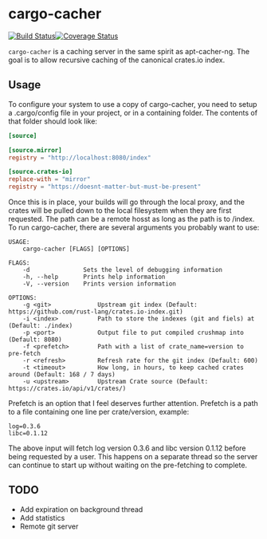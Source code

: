# cargo-cacher

[![Build Status](https://travis-ci.org/ChrisMacNaughton/cargo-cacher.svg?branch=master)](https://travis-ci.org/ChrisMacNaughton/cargo-cacher)[![Coverage Status](https://coveralls.io/repos/github/ChrisMacNaughton/cargo-cacher/badge.svg?branch=master)](https://coveralls.io/github/ChrisMacNaughton/cargo-cacher?branch=master)

`cargo-cacher` is a caching server in the same spirit as apt-cacher-ng. The goal is to allow recursive caching of the canonical crates.io index.

## Usage

To configure your system to use a copy of cargo-cacher, you need to setup a .cargo/config file in your project, or in a containing folder. The contents of that folder should look like:

```toml
[source]

[source.mirror]
registry = "http://localhost:8080/index"

[source.crates-io]
replace-with = "mirror"
registry = "https://doesnt-matter-but-must-be-present"
```

Once this is in place, your builds will go through the local proxy, and the crates will be pulled down to the local filesystem when they are first requested. The path can be a remote hosst as long as the path is to /index. To run cargo-cacher, there are several arguments you probably want to use:

```
USAGE:
    cargo-cacher [FLAGS] [OPTIONS]

FLAGS:
    -d               Sets the level of debugging information
    -h, --help       Prints help information
    -V, --version    Prints version information

OPTIONS:
    -g <git>             Upstream git index (Default: https://github.com/rust-lang/crates.io-index.git)
    -i <index>           Path to store the indexes (git and fiels) at (Default: ./index)
    -p <port>            Output file to put compiled crushmap into (Default: 8080)
    -f <prefetch>        Path with a list of crate_name=version to pre-fetch
    -r <refresh>         Refresh rate for the git index (Default: 600)
    -t <timeout>         How long, in hours, to keep cached crates around (Default: 168 / 7 days)
    -u <upstream>        Upstream Crate source (Default: https://crates.io/api/v1/crates/)

```

Prefetch is an option that I feel deserves further attention. Prefetch is a path to a file containing one line per crate/version, example:

```
log=0.3.6
libc=0.1.12
```

The above input will fetch log version 0.3.6 and libc version 0.1.12 before being requested by a user. This happens on a separate thread so the server can continue to start up without waiting on the pre-fetching to complete.

## TODO

- Add expiration on background thread
- Add statistics
- Remote git server